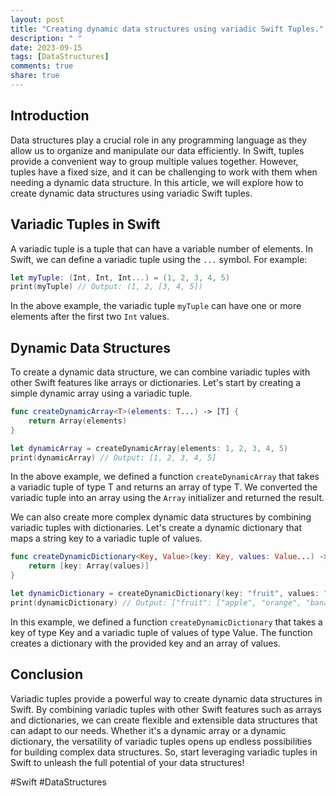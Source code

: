 ```yaml
---
layout: post
title: "Creating dynamic data structures using variadic Swift Tuples."
description: " "
date: 2023-09-15
tags: [DataStructures]
comments: true
share: true
---
```


## Introduction

Data structures play a crucial role in any programming language as they allow us to organize and manipulate our data efficiently. In Swift, tuples provide a convenient way to group multiple values together. However, tuples have a fixed size, and it can be challenging to work with them when needing a dynamic data structure. In this article, we will explore how to create dynamic data structures using variadic Swift tuples.

## Variadic Tuples in Swift

A variadic tuple is a tuple that can have a variable number of elements. In Swift, we can define a variadic tuple using the `...` symbol. For example:

```swift
let myTuple: (Int, Int, Int...) = (1, 2, 3, 4, 5)
print(myTuple) // Output: (1, 2, [3, 4, 5])
```

In the above example, the variadic tuple `myTuple` can have one or more elements after the first two `Int` values.

## Dynamic Data Structures

To create a dynamic data structure, we can combine variadic tuples with other Swift features like arrays or dictionaries. Let's start by creating a simple dynamic array using a variadic tuple.

```swift
func createDynamicArray<T>(elements: T...) -> [T] {
    return Array(elements)
}

let dynamicArray = createDynamicArray(elements: 1, 2, 3, 4, 5)
print(dynamicArray) // Output: [1, 2, 3, 4, 5]
```

In the above example, we defined a function `createDynamicArray` that takes a variadic tuple of type T and returns an array of type T. We converted the variadic tuple into an array using the `Array` initializer and returned the result.

We can also create more complex dynamic data structures by combining variadic tuples with dictionaries. Let's create a dynamic dictionary that maps a string key to a variadic tuple of values.

```swift
func createDynamicDictionary<Key, Value>(key: Key, values: Value...) -> [Key: [Value]] {
    return [key: Array(values)]
}

let dynamicDictionary = createDynamicDictionary(key: "fruit", values: "apple", "orange", "banana")
print(dynamicDictionary) // Output: ["fruit": ["apple", "orange", "banana"]]
```

In this example, we defined a function `createDynamicDictionary` that takes a key of type Key and a variadic tuple of values of type Value. The function creates a dictionary with the provided key and an array of values.

## Conclusion

Variadic tuples provide a powerful way to create dynamic data structures in Swift. By combining variadic tuples with other Swift features such as arrays and dictionaries, we can create flexible and extensible data structures that can adapt to our needs. Whether it's a dynamic array or a dynamic dictionary, the versatility of variadic tuples opens up endless possibilities for building complex data structures. So, start leveraging variadic tuples in Swift to unleash the full potential of your data structures!

#Swift #DataStructures